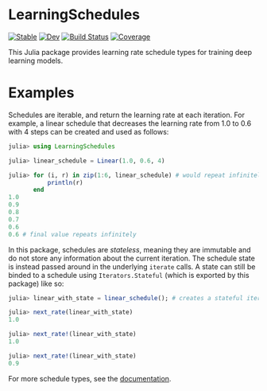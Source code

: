 # LearningSchedules

[![Stable](https://img.shields.io/badge/docs-stable-blue.svg)](https://MurrellGroup.github.io/LearningSchedules.jl/stable/)
[![Dev](https://img.shields.io/badge/docs-dev-blue.svg)](https://MurrellGroup.github.io/LearningSchedules.jl/dev/)
[![Build Status](https://github.com/MurrellGroup/LearningSchedules.jl/actions/workflows/CI.yml/badge.svg?branch=main)](https://github.com/MurrellGroup/LearningSchedules.jl/actions/workflows/CI.yml?query=branch%3Amain)
[![Coverage](https://codecov.io/gh/MurrellGroup/LearningSchedules.jl/branch/main/graph/badge.svg)](https://codecov.io/gh/MurrellGroup/LearningSchedules.jl)

This Julia package provides learning rate schedule types for training deep learning models.

# Examples

Schedules are iterable, and return the learning rate at each iteration. For example, a linear schedule that decreases the learning rate from 1.0 to 0.6 with 4 steps can be created and used as follows:

```julia
julia> using LearningSchedules

julia> linear_schedule = Linear(1.0, 0.6, 4)

julia> for (i, r) in zip(1:6, linear_schedule) # would repeat infinitely without zipping
           println(r)
       end
1.0
0.9
0.8
0.7
0.6
0.6 # final value repeats infinitely
```

In this package, schedules are *stateless*, meaning they are immutable and do not store any information about the current iteration. The schedule state is instead passed around in the underlying `iterate` calls. A state can still be binded to a schedule using `Iterators.Stateful` (which is exported by this package) like so:

```julia
julia> linear_with_state = linear_schedule(); # creates a stateful iterator from the linear schedule

julia> next_rate(linear_with_state)
1.0

julia> next_rate!(linear_with_state)
1.0

julia> next_rate!(linear_with_state)
0.9
```

For more schedule types, see the [documentation](https://MurrellGroup.github.io/LearningSchedules.jl/stable/).
